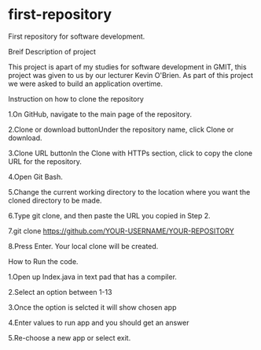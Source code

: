 # first-repository
First repository for software development.

Breif Description of project

This project is apart of my studies for software development in GMIT,
this project was given to us by our lecturer Kevin O'Brien. As part of this project we were asked to build an application overtime.

Instruction on how to clone the repository 


1.On GitHub, navigate to the main page of the repository.

2.Clone or download buttonUnder the repository name, click Clone or download.

3.Clone URL buttonIn the Clone with HTTPs section, click  to copy the clone URL for the repository.

4.Open Git Bash.

5.Change the current working directory to the location where you want the cloned directory to be made.

6.Type git clone, and then paste the URL you copied in Step 2.

7.git clone https://github.com/YOUR-USERNAME/YOUR-REPOSITORY

8.Press Enter. Your local clone will be created.

How to Run the code.

1.Open up Index.java in text pad that has a compiler.

2.Select an option between 1-13

3.Once the option is selcted it will show chosen app 

4.Enter values to run app and you should get an answer 

5.Re-choose a new app or select exit.
